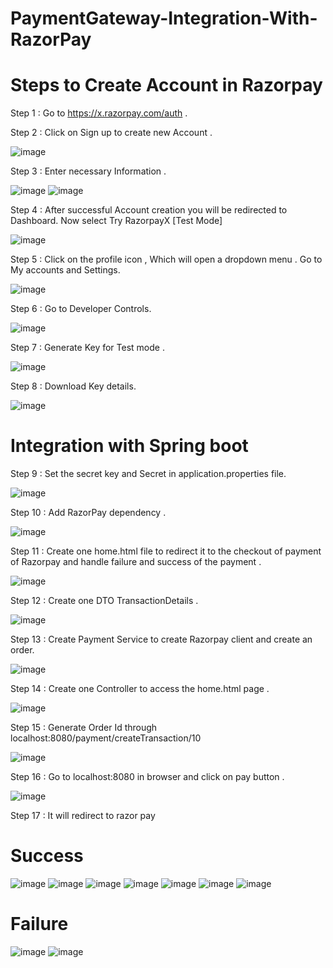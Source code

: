 # PaymentGateway-Integration-With-RazorPay

<h1>Steps to Create Account in Razorpay</h1>

Step 1 : Go to https://x.razorpay.com/auth .

Step 2 : Click on Sign up to create new Account .

![image](https://github.com/hetasvi/Payment-Integration-With-RazorPay/assets/111453003/b453e2e2-8f27-43bc-a49e-e2c1def6ee6f)

Step 3 : Enter necessary Information .

![image](https://github.com/hetasvi/Payment-Integration-With-RazorPay/assets/111453003/fdf2d409-ccd2-44da-a1df-af9560d0f120)
![image](https://github.com/hetasvi/Payment-Integration-With-RazorPay/assets/111453003/0813f182-8b18-4e8e-8f8d-16c335c1092e)

Step 4 : After successful Account creation you will be redirected to Dashboard. Now select Try RazorpayX [Test Mode]

![image](https://github.com/hetasvi/Payment-Integration-With-RazorPay/assets/111453003/9c2438ea-ba8e-43e9-89f9-4b4119677549)

Step 5 : Click on the profile icon  , Which will open a dropdown menu . Go to My accounts and Settings.

![image](https://github.com/hetasvi/Payment-Integration-With-RazorPay/assets/111453003/da7a9b55-1016-4ee6-ae89-89facee8c066)

Step 6 : Go to Developer Controls.

![image](https://github.com/hetasvi/Payment-Integration-With-RazorPay/assets/111453003/fea92071-121e-4aa1-a365-523ba5901788)

Step 7 : Generate Key for Test mode . 

![image](https://github.com/hetasvi/Payment-Integration-With-RazorPay/assets/111453003/68b69ce9-9a1d-4664-9b6f-19160ac5b407)

Step 8 : Download Key details.

![image](https://github.com/hetasvi/Payment-Integration-With-RazorPay/assets/111453003/aaec39fe-b16c-42b7-bc42-cc3311c202f1)


# Integration with Spring boot

Step 9 : Set the secret key and Secret in application.properties file.

 ![image](https://github.com/hetasvi/Payment-Integration-With-RazorPay/assets/111453003/ceed46f9-a49d-484e-8483-a1ff2ae84c3d)

Step 10 :  Add RazorPay dependency .

![image](https://github.com/hetasvi/Payment-Integration-With-RazorPay/assets/111453003/ecf34a36-e9c7-4328-b546-77ec94941f14)

Step 11 : Create one home.html file to redirect it to the checkout of payment of Razorpay and handle failure and success of the payment .

![image](https://github.com/hetasvi/Payment-Integration-With-RazorPay/assets/111453003/7e0f9792-f2d3-4ed0-9c73-68fa3b771be3)

Step 12 : Create one DTO TransactionDetails .

![image](https://github.com/hetasvi/Payment-Integration-With-RazorPay/assets/111453003/c8e8c314-488e-47c7-91fc-578c1f689521)

Step 13 : Create Payment Service to create Razorpay client and create an order.

![image](https://github.com/hetasvi/Payment-Integration-With-RazorPay/assets/111453003/d65110c1-329d-408d-bc76-aee45783e67c)

 
Step 14 : Create one Controller to access the home.html page . 

![image](https://github.com/hetasvi/Payment-Integration-With-RazorPay/assets/111453003/5808f238-e162-4973-a833-c0c5c3bbb592)

Step 15 : Generate Order Id through localhost:8080/payment/createTransaction/10  

 ![image](https://github.com/hetasvi/Payment-Integration-With-RazorPay/assets/111453003/8e1080d4-1fb8-452d-b132-2d2ec29d9e09)

Step 16 : Go to localhost:8080 in browser  and click on pay button .

![image](https://github.com/hetasvi/Payment-Integration-With-RazorPay/assets/111453003/b8c15e43-ace6-4d87-98b9-c4371238b64a)

Step 17 : It will redirect to razor pay 
# Success 

![image](https://github.com/hetasvi/Payment-Integration-With-RazorPay/assets/111453003/cba5135f-5f74-4dfb-83fe-985675c15749)
![image](https://github.com/hetasvi/Payment-Integration-With-RazorPay/assets/111453003/cb10e7e7-f415-4f04-bdf2-6fbbf645ac10)
![image](https://github.com/hetasvi/Payment-Integration-With-RazorPay/assets/111453003/a2d635f7-f2e7-487d-9c6f-80f0b7217ac4)
![image](https://github.com/hetasvi/Payment-Integration-With-RazorPay/assets/111453003/cfb936e0-569e-48e3-a787-1811dbb86f8f)
![image](https://github.com/hetasvi/Payment-Integration-With-RazorPay/assets/111453003/637c0d61-9c99-4e33-af05-0c9316e4b024)
![image](https://github.com/hetasvi/Payment-Integration-With-RazorPay/assets/111453003/0cb1239a-8e23-4859-86f6-ee8dfaf629f0)
![image](https://github.com/hetasvi/Payment-Integration-With-RazorPay/assets/111453003/1589a81b-0ae1-46bd-b069-01013d8907c3)

# Failure 

![image](https://github.com/hetasvi/Payment-Integration-With-RazorPay/assets/111453003/b4c0fa56-5eb5-42dd-bb80-165745f2b785)
![image](https://github.com/hetasvi/Payment-Integration-With-RazorPay/assets/111453003/652a1c55-4153-4784-a882-cf4bfe591297)





      
 

 
